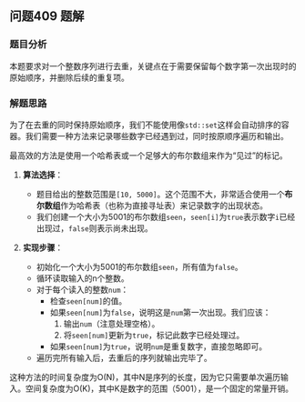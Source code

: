## 问题409 题解

### 题目分析

本题要求对一个整数序列进行去重，关键点在于需要保留每个数字第一次出现时的原始顺序，并删除后续的重复项。

### 解题思路

为了在去重的同时保持原始顺序，我们不能使用像`std::set`这样会自动排序的容器。我们需要一种方法来记录哪些数字已经遇到过，同时按原顺序遍历和输出。

最高效的方法是使用一个哈希表或一个足够大的布尔数组来作为“见过”的标记。

1.  **算法选择**：
    - 题目给出的整数范围是`[10, 5000]`。这个范围不大，非常适合使用一个**布尔数组**作为哈希表（也称为直接寻址表）来记录数字的出现状态。
    - 我们创建一个大小为5001的布尔数组`seen`，`seen[i]`为`true`表示数字`i`已经出现过，`false`则表示尚未出现。

2.  **实现步骤**：
    - 初始化一个大小为5001的布尔数组`seen`，所有值为`false`。
    - 循环读取输入的n个整数。
    - 对于每个读入的整数`num`：
        - 检查`seen[num]`的值。
        - 如果`seen[num]`为`false`，说明这是`num`第一次出现。我们应该：
            1.  输出`num`（注意处理空格）。
            2.  将`seen[num]`更新为`true`，标记此数字已经处理过。
        - 如果`seen[num]`为`true`，说明`num`是重复数字，直接忽略即可。
    - 遍历完所有输入后，去重后的序列就输出完毕了。

这种方法的时间复杂度为O(N)，其中N是序列的长度，因为它只需要单次遍历输入。空间复杂度为O(K)，其中K是数字的范围（5001），是一个固定的常量开销。
